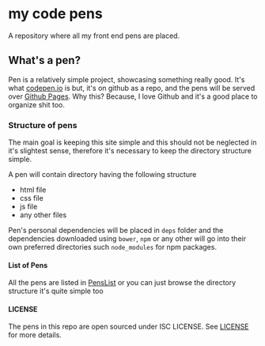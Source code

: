 # my code pens

A repository where all my front end pens are placed.

## What's a pen?
Pen is a relatively simple project, showcasing something really good. It's what [codepen.io](https://codepen.io) is but, it's on github as a repo, and the pens will be served over [Github Pages](https://pages.github.com). Why this? Because, I love Github and it's a good place to organize shit too. 

### Structure of pens

The main goal is keeping this site simple and this should not be neglected in it's slightest sense, therefore it's necessary to keep the directory structure simple.

A pen will contain directory having the following structure

- html file
- css file
- js file
- any other files

Pen's personal dependencies will be placed in `deps` folder and the dependencies downloaded using `bower`, `npm` or any other will go into their own preferred directories such `node_modules` for npm packages.

#### List of Pens
All the pens are listed in [PensList](PenList.md) or you can just browse the directory structure it's quite simple too

#### LICENSE
The pens in this repo are open sourced under ISC LICENSE. See [LICENSE](LICENSE) for more details.